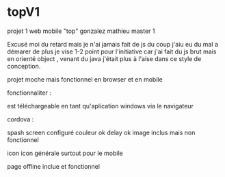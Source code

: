 # topV1
projet 1 web mobile "top" gonzalez mathieu master 1

Excusé moi du retard mais je n'ai jamais fait de js du coup j'aiu eu du mal a démarer de plus je vise 1-2 point pour l'initiative car j'ai fait du js brut mais en orienté object , venant du java j'était plus à l'aise dans ce style de conception.

projet  moche mais fonctionnel en browser et en mobile


fonctionnaliter : 

est téléchargeable en tant qu'aplication windows via le navigateur

cordova :

spash screen configuré
  couleur ok
  delay ok
  image inclus mais non fonctionnel
  
icon 
  icon générale surtout pour le mobile
  
page offline inclue et fonctionnel
